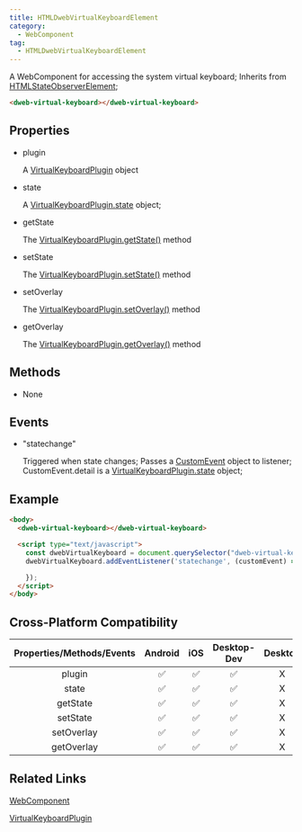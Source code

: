 ```yaml
---
title: HTMLDwebVirtualKeyboardElement
category:
  - WebComponent
tag:
  - HTMLDwebVirtualKeyboardElement  
---
```


A WebComponent for accessing the system virtual keyboard;
Inherits from [HTMLStateObserverElement](../state-observer/index.md);

```html
<dweb-virtual-keyboard></dweb-virtual-keyboard>
```

## Properties

  - plugin

    A [VirtualKeyboardPlugin](../../plugin/virtual-keyboard/index.md) object

  - state

    A [VirtualKeyboardPlugin.state](../../plugin//virtual-keyboard/state.md) object;

  - getState

    The [VirtualKeyboardPlugin.getState()](../../plugin/virtual-keyboard/get-state.md) method

  - setState

    The [VirtualKeyboardPlugin.setState()](../../plugin/virtual-keyboard/set-state.md) method

  - setOverlay

    The [VirtualKeyboardPlugin.setOverlay()](../../plugin/virtual-keyboard/set-overlay.md) method

  - getOverlay

    The [VirtualKeyboardPlugin.getOverlay()](../../plugin/virtual-keyboard/get-overlay.md) method

## Methods

  - None

## Events

  - "statechange"

    Triggered when state changes;
    Passes a [CustomEvent](https://developer.mozilla.org/en-US/docs/Web/API/CustomEvent/CustomEvent) object to listener;
    CustomEvent.detail is a [VirtualKeyboardPlugin.state](../../plugin//virtual-keyboard/state.md) object;


## Example

```html
<body>
  <dweb-virtual-keyboard></dweb-virtual-keyboard>

  <script type="text/javascript">
    const dwebVirtualKeyboard = document.querySelector("dweb-virtual-keyboard");
    dwebVirtualKeyboard.addEventListener('statechange', (customEvent) => {

    });
  </script>
</body>
```


## Cross-Platform Compatibility

| Properties/Methods/Events | Android | iOS | Desktop-Dev | Desktop |
|:------------:|:-------:|:---:|:-----------:|:-------:|
| plugin       | ✅      | ✅   | ✅           | X       |
| state        | ✅      | ✅   | ✅           | X       |
| getState     | ✅      | ✅   | ✅           | X       |
| setState     | ✅      | ✅   | ✅           | X       |
| setOverlay   | ✅      | ✅   | ✅           | X       |
| getOverlay   | ✅      | ✅   | ✅           | X       |

## Related Links

[WebComponent](../index.md)

[VirtualKeyboardPlugin](../../plugin/virtual-keyboard/index.md)